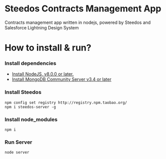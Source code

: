 # Steedos Contracts Management App
Contracts management app written in nodejs, powered by Steedos and Salesforce Lightning Design System

# How to install & run?

### Install dependencies 
- [Install NodeJS, v8.0.0 or later.](https://nodejs.org/en/)
- [Install MongoDB Community Server v3.4 or later](https://www.mongodb.com/download-center/community)

### Install Steedos
```
npm config set registry http://registry.npm.taobao.org/
npm i steedos-server -g
```

### Install node_modules
```
npm i
```

### Run Server
```
node server
```
